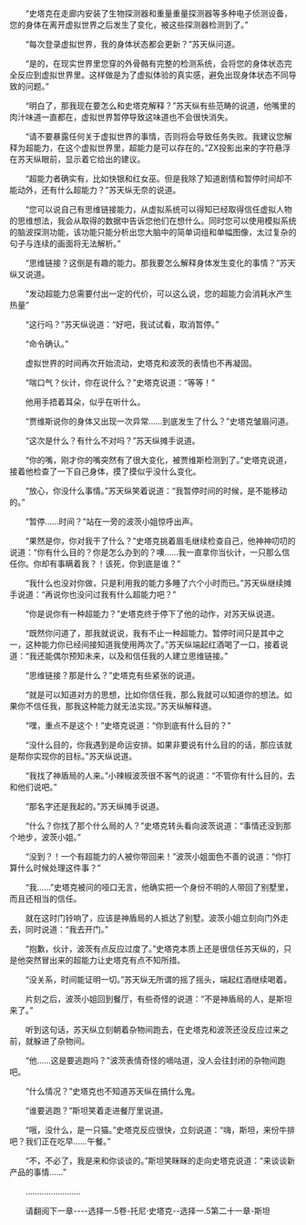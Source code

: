 <div class="read-content j_readContent" id="">
                <p>　　“史塔克在走廊内安装了生物探测器和重量重量探测器等多种电子侦测设备，您的身体在离开虚拟世界之后发生了变化，被这些探测器检测到了。”<p>　　“每次登录虚拟世界，我的身体状态都会更新？”苏天纵问道。<p>　　“是的，在现实世界里您穿的外骨骼有完整的检测系统，会将您的身体状态完全反应到虚拟世界里。这样做是为了虚拟体验的真实感，避免出现身体状态不同导致的问题。”<p>　　“明白了，那我现在要怎么和史塔克解释？”苏天纵有些范畴的说道，他嘴里的肉汁味道一直都在，虚拟世界暂停导致这味道也不会很快消失。<p>　　“请不要暴露任何关于虚拟世界的事情，否则将会导致任务失败。我建议您解释为超能力，在这个虚拟世界里，超能力是可以存在的。”ZX投影出来的字符悬浮在苏天纵眼前，显示着它给出的建议。<p>　　“超能力者确实有，比如快银和红女巫。但是我除了知道剧情和暂停时间却不能动外，还有什么超能力？”苏天纵无奈的说道。<p>　　“您可以说自己有思维链接能力，从虚拟系统可以得知已经取得信任虚拟人物的思维想法，我会从取得的数据中告诉您他们在想什么。同时您可以使用模拟系统的脑波探测功能，该功能只能分析出您大脑中的简单词组和单幅图像，太过复杂的句子与连续的画面将无法解析。”<p>　　“思维链接？这倒是有趣的能力。那我要怎么解释身体发生变化的事情？”苏天纵又说道。<p>　　“发动超能力总需要付出一定的代价，可以这么说，您的超能力会消耗水产生热量”<p>　　“这行吗？”苏天纵说道：“好吧，我试试看，取消暂停。”<p>　　“命令确认。”<p>　　虚拟世界的时间再次开始流动，史塔克和波茨的表情也不再凝固。<p>　　“喘口气？伙计，你在说什么？”史塔克说道：“等等！”<p>　　他用手捂着耳朵，似乎在听什么。<p>　　“贾维斯说你的身体又出现一次异常……到底发生了什么？”史塔克皱眉问道。<p>　　“这次是什么？有什么不对吗？”苏天纵摊手说道。<p>　　“你的嘴，刚才你的嘴突然有了很大变化，被贾维斯检测到了。”史塔克说道，接着他检查了一下自己身体，摸了摸似乎没什么变化。<p>　　“放心，你没什么事情。”苏天纵笑着说道：“我暂停时间的时候，是不能移动的。”<p>　　“暂停……时间？”站在一旁的波茨小姐惊呼出声。<p>　　“果然是你，你对我干了什么？”史塔克挑着眉毛继续检查自己，他神神叨叨的说道：“你有什么目的？你是怎么办到的？噢……我一直拿你当伙计，一只那么信任你。你却有事瞒着我？！该死，你到底是谁？”<p>　　“我什么也没对你做，只是利用我的能力多睡了六个小时而已。”苏天纵继续摊手说道：“再说你也没问过我有什么超能力吧？”<p>　　“你是说你有一种超能力？”史塔克终于停下了他的动作，对苏天纵说道。<p>　　“既然你问道了，那我就说说，我有不止一种超能力。暂停时间只是其中之一，这种能力你已经间接知道我使用两次了。”苏天纵端起红酒喝了一口，接着说道：“我还能偶尔预知未来，以及和信任我的人建立思维链接。”<p>　　“思维链接？那是什么？”史塔克有些紧张的说道。<p>　　“就是可以知道对方的思想，比如你信任我，那么我就可以知道你的想法。如果你不信任我，那我这种能力就无法实现。”苏天纵解释道。<p>　　“嘿，重点不是这个！”史塔克说道：“你到底有什么目的？”<p>　　“没什么目的，你我遇到是命运安排。如果非要说有什么目的的话，那应该就是帮你实现你的目标。”苏天纵说道。<p>　　“我找了神盾局的人来。”小辣椒波茨很不客气的说道：“不管你有什么目的，去和他们说吧。”<p>　　“那名字还是我起的。”苏天纵摊手说道。<p>　　“什么？你找了那个什么局的人？”史塔克转头看向波茨说道：“事情还没到那个地步，波茨小姐。”<p>　　“没到？！一个有超能力的人被你带回来！”波茨小姐面色不善的说道：“你打算什么时候处理这件事？”<p>　　“我……”史塔克被问的哑口无言，他确实把一个身份不明的人带回了别墅里，而且还相当的信任。<p>　　就在这时门铃响了，应该是神盾局的人抵达了别墅。波茨小姐立刻向门外走去，同时说道：“我去开门。”<p>　　“抱歉，伙计，波茨有点反应过度了。”史塔克本质上还是很信任苏天纵的，只是他突然冒出来的超能力让史塔克有点不知所措。<p>　　“没关系，时间能证明一切。”苏天纵无所谓的摇了摇头，端起红酒继续喝着。<p>　　片刻之后，波茨小姐回到餐厅，有些奇怪的说道：“不是神盾局的人，是斯坦来了。”<p>　　听到这句话，苏天纵立刻朝着杂物间跑去，在史塔克和波茨还没反应过来之前，就躲进了杂物间。<p>　　“他……这是要逃跑吗？”波茨表情奇怪的嘀咕道，没人会往封闭的杂物间跑吧。<p>　　“什么情况？”史塔克也不知道苏天纵在搞什么鬼。<p>　　“谁要逃跑？”斯坦笑着走进餐厅里说道。<p>　　“哦，没什么，是一只猫。”史塔克反应很快，立刻说道：“嗨，斯坦，来份牛排吧？我们正在吃早……午餐。”<p>　　“不，不必了，我是来和你谈谈的。”斯坦笑眯眯的走向史塔克说道：“来谈谈新产品的事情……”<p>　　……………………<p>　　请翻阅下一章----选择一.5卷-托尼·史塔克--选择一.5第二十一章-斯坦<p> 
            </div>